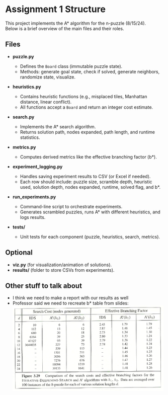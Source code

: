 # Assignment 1 Structure

This project implements the A\* algorithm for the n-puzzle (8/15/24).  
Below is a brief overview of the main files and their roles.

## Files

- **puzzle.py**

  - Defines the `Board` class (immutable puzzle state).
  - Methods: generate goal state, check if solved, generate neighbors, randomize state, visualize.

- **heuristics.py**

  - Contains heuristic functions (e.g., misplaced tiles, Manhattan distance, linear conflict).
  - All functions accept a `Board` and return an integer cost estimate.

- **search.py**

  - Implements the A\* search algorithm.
  - Returns solution path, nodes expanded, path length, and runtime statistics.

- **metrics.py**

  - Computes derived metrics like the effective branching factor (b\*).

- **experiment_logging.py**

  - Handles saving experiment results to CSV (or Excel if needed).
  - Each row should include: puzzle size, scramble depth, heuristic used, solution depth, nodes expanded, runtime, solved flag, and b\*.

- **run_experiments.py**

  - Command-line script to orchestrate experiments.
  - Generates scrambled puzzles, runs A\* with different heuristics, and logs results.

- **tests/**
  - Unit tests for each component (puzzle, heuristics, search, metrics).

## Optional

- **viz.py** (for visualization/animation of solutions).
- **results/** (folder to store CSVs from experiments).

## Other stuff to talk about

- I think we need to make a report with our results as well
- Professor said we need to recreate b\* table from slides:
  ![alt text](figures/image.png)